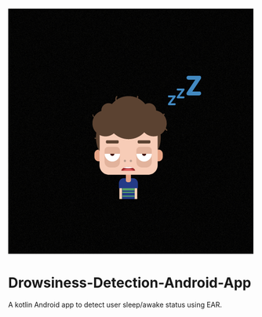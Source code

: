 ![Image Alt Text](https://github.com/hamzakhalil798/Drowsiness-Detection-Android-App/blob/main/images/Drowsiness%20Detection.png)


# Drowsiness-Detection-Android-App
A kotlin Android app to detect user sleep/awake status using EAR.
